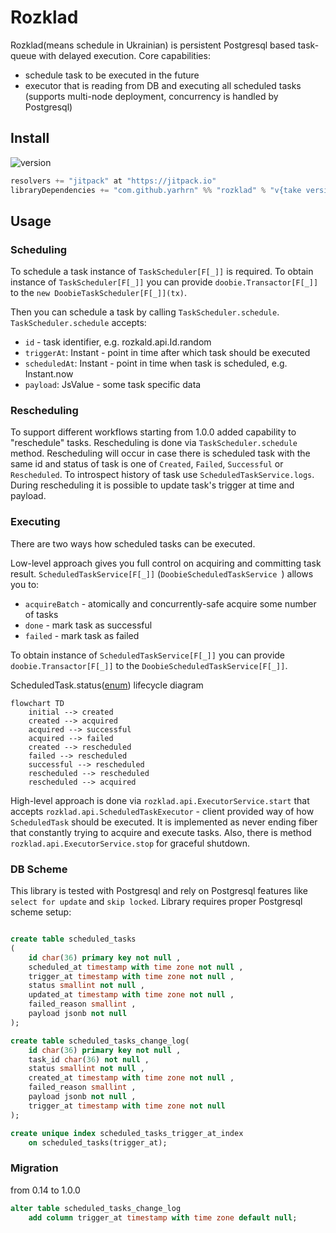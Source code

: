 # Rozklad

Rozklad(means schedule in Ukrainian) is persistent Postgresql based task-queue with delayed execution. Core capabilities:
- schedule task to be executed in the future
- executor that is reading from DB and executing all scheduled tasks (supports multi-node deployment, concurrency is handled by Postgresql)

## Install
![version](https://jitpack.io/v/yarhrn/rozklad.svg)

```scala
resolvers += "jitpack" at "https://jitpack.io"
libraryDependencies += "com.github.yarhrn" %% "rozklad" % "v{take version from badge above}"	
```

## Usage
### Scheduling
To schedule a task instance of `TaskScheduler[F[_]]` is required. 
To obtain instance of `TaskScheduler[F[_]]` you can provide `doobie.Transactor[F[_]]` to the `new DoobieTaskScheduler[F[_]](tx)`.

Then you can schedule a task by calling `TaskScheduler.schedule`.
`TaskScheduler.schedule` accepts:
- `id` - task identifier, e.g. rozkald.api.Id.random
- `triggerAt`: Instant - point in time after which task should be executed
- `scheduledAt`: Instant - point in time when task is scheduled, e.g. Instant.now
- `payload`: JsValue - some task specific data
### Rescheduling
To support different workflows starting from 1.0.0 added capability to "reschedule" tasks.
Rescheduling is done via `TaskScheduler.schedule` method. 
Rescheduling will occur in case there is scheduled task with the same id and status of task is one of `Created`, `Failed`, `Successful` or `Rescheduled`.
To introspect history of task use `ScheduledTaskService.logs`. During rescheduling it is possible to update task's trigger at time and payload.


### Executing
There are two ways how scheduled tasks can be executed.

Low-level approach gives you full control on acquiring and committing task result. `ScheduledTaskService[F[_]]` (`DoobieScheduledTaskService
`) allows you to:
- `acquireBatch` - atomically and concurrently-safe acquire some number of tasks
- `done` - mark task as successful
- `failed` - mark task as failed

To obtain instance of `ScheduledTaskService[F[_]]` you can provide `doobie.Transactor[F[_]]` to the `DoobieScheduledTaskService[F[_]]`.


ScheduledTask.status([enum](https://github.com/yarhrn/rozklad/blob/main/src/main/scala/api/ScheduledTask.scala#L29)) lifecycle diagram
```mermaid
flowchart TD
    initial --> created 
    created --> acquired
    acquired --> successful
    acquired --> failed
    created --> rescheduled
    failed --> rescheduled
    successful --> rescheduled
    rescheduled --> rescheduled
    rescheduled --> acquired
```

High-level approach is done via `rozklad.api.ExecutorService.start` that accepts 
`rozklad.api.ScheduledTaskExecutor` - client provided way of how `ScheduledTask` should be executed.
It is implemented as never ending fiber that constantly trying to acquire and execute tasks.
Also, there is method `rozklad.api.ExecutorService.stop` for graceful shutdown.

### DB Scheme
This library is tested with Postgresql and rely on Postgresql features like `select for update` and `skip locked`.
Library requires proper Postgresql scheme setup:
```sql

create table scheduled_tasks
(
    id char(36) primary key not null ,
    scheduled_at timestamp with time zone not null ,
    trigger_at timestamp with time zone not null ,
    status smallint not null ,
    updated_at timestamp with time zone not null ,
    failed_reason smallint ,
    payload jsonb not null
);

create table scheduled_tasks_change_log(
    id char(36) primary key not null ,
    task_id char(36) not null ,
    status smallint not null ,
    created_at timestamp with time zone not null ,
    failed_reason smallint ,
    payload jsonb not null ,
    trigger_at timestamp with time zone not null
);

create unique index scheduled_tasks_trigger_at_index
    on scheduled_tasks(trigger_at);
```
### Migration
from 0.14 to 1.0.0
```sql
alter table scheduled_tasks_change_log
    add column trigger_at timestamp with time zone default null;
```
